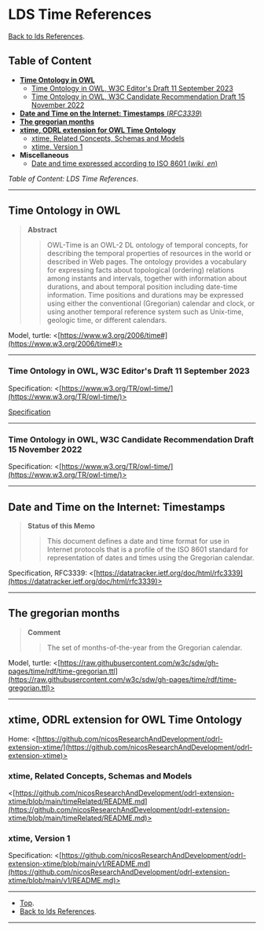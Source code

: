 # LDS Time References

[Back to lds References](../README.md).

## Table of Content

- [**Time Ontology in OWL**](#time-ontology-in-owl)
    - [Time Ontology in OWL, W3C Editor's Draft 11 September 2023](#time-ontology-in-owl-w3c-editors-draft-11-september-2023)
    - [Time Ontology in OWL, W3C Candidate Recommendation Draft 15 November 2022](#time-ontology-in-owl-w3c-candidate-recommendation-draft-15-november-2022)
- [**Date and Time on the Internet: Timestamps** (*RFC3339*)](#date-and-time-on-the-internet-timestamps)
- [**The gregorian months**](#time-ontology-in-owl)
- [**xtime, ODRL extension for OWL Time Ontology**](#xtime-odrl-extension-for-owl-time-ontology)
    - [xtime, Related Concepts, Schemas and Models](#xtime-related-concepts-schemas-and-models)
    - [xtime, Version 1](#xtime-version-1)
- **Miscellaneous**
    - [Date and time expressed according to ISO 8601 (*wiki, en*)](https://en.wikipedia.org/wiki/ISO_8601)

*Table of Content: LDS Time References*.

---

## Time Ontology in OWL

> **Abstract**
> > OWL-Time is an OWL-2 DL ontology of temporal concepts, for describing the temporal properties of resources in the
> world or described in Web pages. The ontology provides a vocabulary for expressing facts about topological
> (ordering) relations among instants and intervals, together with information about durations, and about temporal
> position including date-time information. Time positions and durations may be expressed using either the
> conventional (Gregorian) calendar and clock, or using another temporal reference system such as Unix-time, geologic time,
> or different calendars.

Model, turtle: <[https://www.w3.org/2006/time#](https://www.w3.org/2006/time#)>

---

### Time Ontology in OWL, W3C Editor's Draft 11 September 2023

Specification: <[https://www.w3.org/TR/owl-time/](https://www.w3.org/TR/owl-time/)>

[Specification](https://www.w3.org/TR/owl-time/)

---

### Time Ontology in OWL, W3C Candidate Recommendation Draft 15 November 2022

Specification: <[https://www.w3.org/TR/owl-time/](https://www.w3.org/TR/owl-time/)>

---

## Date and Time on the Internet: Timestamps

> **Status of this Memo**
> > This document defines a date and time format for use in Internet protocols that is a profile of the ISO 8601 standard
> for representation of dates and times using the Gregorian calendar.

Specification, RFC3339: <[https://datatracker.ietf.org/doc/html/rfc3339](https://datatracker.ietf.org/doc/html/rfc3339)>

---

## The gregorian months

> **Comment**
> > The set of months-of-the-year from the Gregorian calendar.

Model, turtle: <[https://raw.githubusercontent.com/w3c/sdw/gh-pages/time/rdf/time-gregorian.ttl](https://raw.githubusercontent.com/w3c/sdw/gh-pages/time/rdf/time-gregorian.ttl)>

---

## xtime, ODRL extension for OWL Time Ontology

Home: <[https://github.com/nicosResearchAndDevelopment/odrl-extension-xtime/](https://github.com/nicosResearchAndDevelopment/odrl-extension-xtime)>

### xtime, Related Concepts, Schemas and Models

<[https://github.com/nicosResearchAndDevelopment/odrl-extension-xtime/blob/main/timeRelated/README.md](https://github.com/nicosResearchAndDevelopment/odrl-extension-xtime/blob/main/timeRelated/README.md)>

### xtime, Version 1

Specification: <[https://github.com/nicosResearchAndDevelopment/odrl-extension-xtime/blob/main/v1/README.md](https://github.com/nicosResearchAndDevelopment/odrl-extension-xtime/blob/main/v1/README.md)>

---

- [Top](#table-of-content).
- [Back to lds References](../README.md).

---